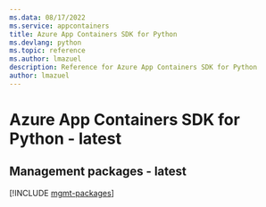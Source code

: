 ```yaml
---
ms.data: 08/17/2022
ms.service: appcontainers
title: Azure App Containers SDK for Python
ms.devlang: python
ms.topic: reference
ms.author: lmazuel
description: Reference for Azure App Containers SDK for Python
author: lmazuel
---
```

# Azure App Containers SDK for Python - latest

## Management packages - latest
[!INCLUDE [mgmt-packages](app-containers-mgmt-index.md)]